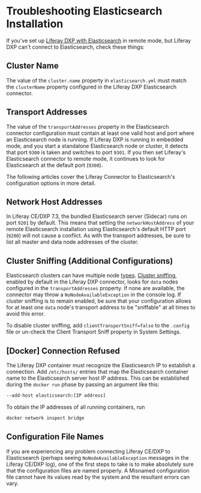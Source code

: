 # Troubleshooting Elasticsearch Installation

If you've set up [Liferay DXP with Elasticsearch](./getting-started-with-elasticsearch.md) in remote mode, but Liferay DXP can't connect to Elasticsearch, check these things:

## Cluster Name

The value of the `cluster.name` property in `elasticsearch.yml` must match the `clusterName` property configured in the Liferay DXP Elasticsearch connector.

## Transport Addresses

The value of the `transportAddresses` property in the Elasticsearch connector configuration must contain at least one valid host and port where an Elasticsearch node is running. If Liferay DXP is running in embedded mode, and you start a standalone Elasticsearch node or cluster, it detects that port `9300` is taken and switches to port `9301`. If you then set Liferay's Elasticsearch connector to remote mode, it continues to look for Elasticsearch at the default port (`9300`).

The following articles cover the Liferay Connector to Elasticsearch's configuration options in more detail.

## Network Host Addresses

In Liferay CE/DXP 7.3, the bundled Elasticsearch server (Sidecar) runs on port `9201` by default. This means that setting the `networkHostAddress` of your remote Elasticsearch installation using Elasticsearch's default HTTP port (`9200`) will not cause a conflict. As with the transport addresses, be sure to list all master and data node addresses of the cluster.

## Cluster Sniffing (Additional Configurations)

Elasticsearch clusters can have multiple node [types](https://www.elastic.co/guide/en/elasticsearch/reference/7.x/modules-node.html#modules-node).  [Cluster sniffing](https://www.elastic.co/guide/en/elasticsearch/client/java-api/7.x/transport-client.html), enabled by default in the Liferay DXP connector, looks for `data` nodes configured in the `transportAddresses` property. If none are available, the connector may throw a `NoNodeAvailableException` in the console log. If cluster sniffing is to remain enabled, be sure that your configuration allows for at least one `data` node's transport address to be "sniffable" at all times to avoid this error.

To disable cluster sniffing, add `clientTransportSniff=false` to the `.config` file or un-check the Client Transport Sniff property in System Settings.

## [Docker] Connection Refused

The Liferay DXP container must recognize the Elasticsearch IP to establish a connection. Add `/etc/hosts/` entries that map the Elasticsearch container name to the Elasticsearch server host IP address. This can be established during the `docker run` phase by passing an argument like this:

```bash
--add-host elasticsearch:[IP address]
```

To obtain the IP addresses of all running containers, run 

```bash
docker network inspect bridge
```

## Configuration File Names

If you are experiencing any problem connecting Liferay CE/DXP to Elasticsearch (perhaps seeing `NoNodeAvailableException` messages in the Liferay CE/DXP log), one of the first steps to take is to make absolutely sure that the configuration files are named properly. A Misnamed configuration file cannot have its values read by the system and the resultant errors can vary.
